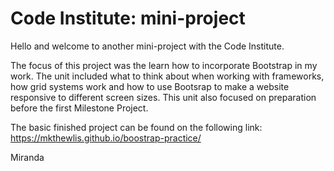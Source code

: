 # Code Institute: mini-project

Hello and welcome to another mini-project with the Code Institute.

The focus of this project was the learn how to incorporate Bootstrap in my work. The unit included what to think about when working with frameworks, how grid systems work and how to use Bootsrap to make a website responsive to different screen sizes.
This unit also focused on preparation before the first Milestone Project. 

The basic finished project can be found on the following link: https://mkthewlis.github.io/boostrap-practice/ 

Miranda